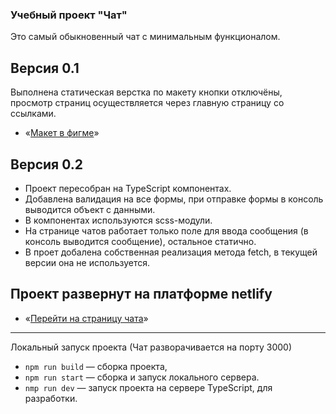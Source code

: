 ### Учебный проект "Чат"

Это самый обыкновенный чат с минимальным функционалом.

## Версия 0.1

Выполнена статическая верстка по макету кнопки отключёны, просмотр страниц осуществляется через главную страницу со ссылками.

- «[Макет в фигме](https://www.figma.com/file/VTKel1DDWSFbUJbdXuJpx8/WBW_underwold?node-id=114%3A203&t=tPSWiQ2DJmbvmmmp-1)»

## Версия 0.2

- Проект пересобран на TypeScript компонентах.
- Добавлена валидация на все формы, при отправке формы в консоль выводится объект с данными.
- В компонентах используются scss-модули.
- На странице чатов работает только поле для ввода сообщения (в консоль выводится сообщение), остальное статично.
- В проет добалена собственная реализация метода fetch, в текущей версии она не используется.

## Проект развернут на платформе netlify

- «[Перейти на страницу чата](https://snazzy-raindrop-856542.netlify.app/)»

---

Локальный запуск проекта (Чат разворачивается на порту 3000)

- `npm run build` — сборка проекта,
- `npm run start` — сборка и запуск локального сервера.
- `nmp run dev` — запуск проекта на сервере TypeScript, для разработки.

